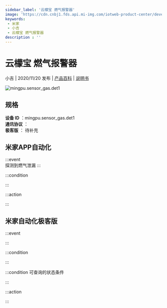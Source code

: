 ```yaml
---
sidebar_label: '云檬宝 燃气报警器'
image: 'https://cdn.cnbj1.fds.api.mi-img.com/iotweb-product-center/developer_1596420974085Pl5TIooe.png?GalaxyAccessKeyId=AKVGLQWBOVIRQ3XLEW&Expires=9223372036854775807&Signature=ONmMaRa7HfXlgfvjH0EvOoRzUBE='
keywords: 
 - 米家
 - 小吉
 - 云檬宝 燃气报警器
description : ''
---
```

# 云檬宝 燃气报警器

小吉 | 2020/11/20 发布 | [产品百科](https://home.mi.com/webapp/content/baike/product/index.html?model=mingpu.sensor_gas.det1/) | [说明书](https://home.mi.com/views/introduction.html?model=mingpu.sensor_gas.det1&region=cn)

![mingpu.sensor_gas.det1](https://cdn.cnbj1.fds.api.mi-img.com/iotweb-product-center/developer_1596420974085Pl5TIooe.png?GalaxyAccessKeyId=AKVGLQWBOVIRQ3XLEW&Expires=9223372036854775807&Signature=ONmMaRa7HfXlgfvjH0EvOoRzUBE=)

## 规格  
> 
**设备 ID** ：mingpu.sensor_gas.det1  
**通讯协议** ：  
**极客版**  ： 待补充 


## 米家APP自动化  

:::event  
探测到燃气泄漏
:::

:::condition  

:::

:::action   

:::

## 米家自动化极客版  

:::event  

:::

:::condition  

:::

:::condition 可查询的状态条件  

:::

:::action  

:::

        
